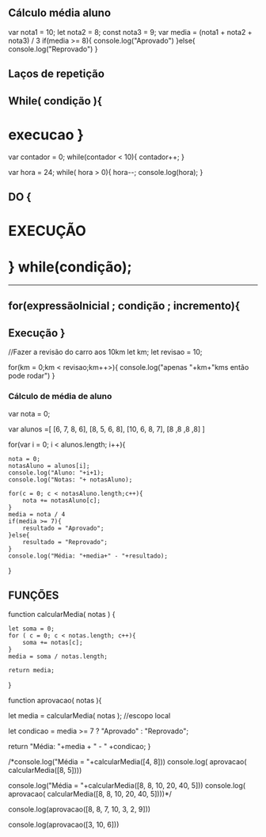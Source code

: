 ## Cálculo média aluno
var nota1 = 10;
let nota2 = 8;
const nota3 = 9;
var media = (nota1 + nota2 + nota3) / 3
if(media >= 8){
    console.log("Aprovado")
}else{
    console.log("Reprovado")
}

## Laços de repetição
## While( condição ){
#    execucao   }

var contador = 0;
while(contador < 10){
    contador++;
}

var hora = 24;
while( hora > 0){
    hora--;
    console.log(hora);
}
## DO {
#    EXECUÇÃO
# } while(condição);
---------------------
## for(expressãoInicial ; condição ; incremento){
  ## Execução  }

//Fazer a revisão do carro aos 10km
let km;
let revisao = 10;

for(km = 0;km < revisao;km++>){
    console.log("apenas "+km+"kms então pode rodar")
}

### Cálculo de média de aluno
var nota = 0;

var alunos =[
    [6, 7, 8, 6],
    [8, 5, 6, 8],
    [10, 6, 8, 7],
    [8 ,8 ,8 ,8]
]

for(var i = 0; i < alunos.length; i++){

    nota = 0;
    notasAluno = alunos[i];
    console.log("Aluno: "+i+1);
    console.log("Notas: "+ notasAluno);

    for(c = 0; c < notasAluno.length;c++){
        nota += notasAluno[c];
    }
    media = nota / 4
    if(media >= 7){
        resultado = "Aprovado";
    }else{
        resultado = "Reprovado";
    }
    console.log("Média: "+media+" - "+resultado);
}

## FUNÇÕES

function calcularMedia( notas ) {

    let soma = 0;
    for ( c = 0; c < notas.length; c++){
        soma += notas[c];
    }
    media = soma / notas.length;

    return media;
}

function aprovacao( notas ){
	
  let media = calcularMedia( notas ); //escopo local
  
  let condicao  = media >= 7 ? "Aprovado" : "Reprovado";
  
  return "Média: "+media + " - " +condicao;
}

/*console.log("Média = "+calcularMedia([4, 8]))
console.log( aprovacao( calcularMedia([8, 5])))

console.log("Média = "+calcularMedia([8, 8, 10, 20, 40, 5]))
console.log( aprovacao( calcularMedia([8, 8, 10, 20, 40, 5])))*/

console.log(aprovacao([8, 8, 7, 10, 3, 2, 9]))

console.log(aprovacao([3, 10, 6]))